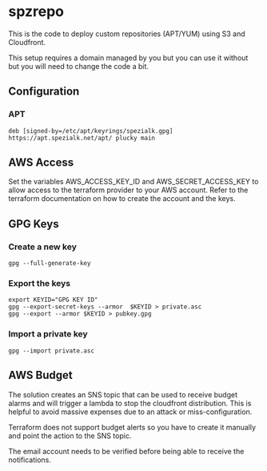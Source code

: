 # spzrepo

This is the code to deploy custom repositories (APT/YUM) using S3 and Cloudfront. 

This setup requires a domain managed by you but you can use it without but you will need to change the code a bit.

## Configuration

### APT

```curl -fsSL "https://apt.spezialk.net/apt/pubkey.gpg" | gpg --dearmor -o /etc/apt/keyrings/spezialk.gpg
deb [signed-by=/etc/apt/keyrings/spezialk.gpg] https://apt.spezialk.net/apt/ plucky main
```

## AWS Access

Set the variables AWS_ACCESS_KEY_ID and AWS_SECRET_ACCESS_KEY to allow access to the terraform provider to your AWS account.
Refer to the terraform documentation on how to create the account and the keys.


## GPG Keys

### Create a new key
 
```gpg --full-generate-key```


### Export the keys


```gpg --list-keys
export KEYID="GPG KEY ID"
gpg --export-secret-keys --armor  $KEYID > private.asc
gpg --export --armor $KEYID > pubkey.gpg
```

### Import a private key

``` gpg --import private.asc ```


## AWS Budget

The solution creates an SNS topic that can be used to receive budget alarms and will trigger a lambda to stop the cloudfront distribution. This is helpful to avoid massive expenses due to an attack or miss-configuration. 

Terraform does not support budget alerts so you have to create it manually and point the action to the SNS topic. 

The email account needs to be verified before being able to receive the notifications. 
